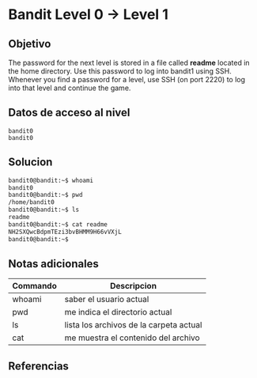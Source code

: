 # Bandit Level 0 → Level 1
## Objetivo
The password for the next level is stored in a file called **readme** located in the home directory. Use this password to log into bandit1 using SSH. Whenever you find a password for a level, use SSH (on port 2220) to log into that level and continue the game.

## Datos de acceso al nivel
```
bandit0
bandit0
```

## Solucion

```bash
bandit0@bandit:~$ whoami
bandit0
bandit0@bandit:~$ pwd
/home/bandit0
bandit0@bandit:~$ ls
readme
bandit0@bandit:~$ cat readme
NH2SXQwcBdpmTEzi3bvBHMM9H66vVXjL
bandit0@bandit:~$
```
## Notas adicionales
|Commando| Descripcion|
|-----------|-------------|
|whoami| saber el usuario actual|
|pwd| me indica el directorio actual|
|ls| lista los archivos de la carpeta actual|
|cat| me muestra el contenido del archivo|

## Referencias
